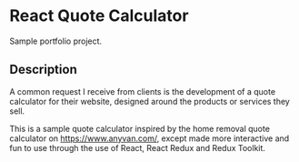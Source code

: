 # React Quote Calculator
Sample portfolio project.

## Description
A common request I receive from clients is the development of a quote calculator for their website, designed around the products or services they sell.

This is a sample quote calculator inspired by the home removal quote calculator on https://www.anyvan.com/, except made more interactive and fun to use through the use of React, React Redux and Redux Toolkit.
